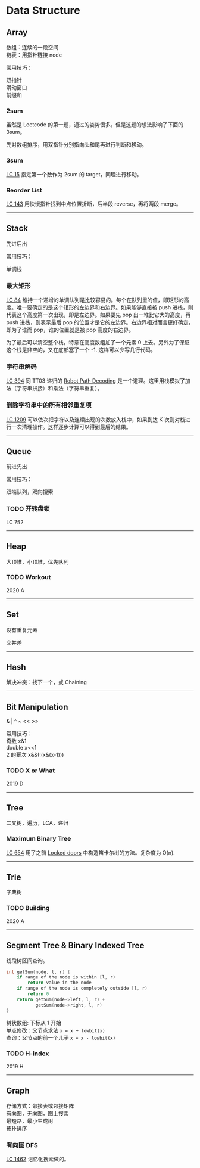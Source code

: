 # Data Structure

## Array

数组：连续的一段空间  
链表：用指针链接 node

常用技巧：

双指针   
滑动窗口  
前缀和

### 2sum

虽然是 Leetcode 的第一题，通过的姿势很多。但是这题的想法影响了下面的 3sum。

先对数组排序，用双指针分别指向头和尾再进行判断和移动。

### 3sum

[LC 15](https://leetcode-cn.com/problems/3sum/) 指定第一个数作为 2sum 的 target，同理进行移动。

### Reorder List
[LC 143](https://leetcode-cn.com/problems/reorder-list/) 用快慢指针找到中点位置折断，后半段 reverse，再将两段 merge。

***
## Stack

先进后出

常用技巧：

单调栈

### 最大矩形

[LC 84](https://leetcode-cn.com/problems/largest-rectangle-in-histogram/) 维持一个递增的单调队列是比较容易的。每个在队列里的值，即矩形的高度。唯一要确定的是这个矩形的左边界和右边界。如果能够直接被 push 进栈，则代表这个高度第一次出现，即是左边界。如果要先 pop 出一堆比它大的高度，再 push 进栈，则表示最后 pop 的位置才是它的左边界。右边界相对而言更好确定，即为了谁而 pop，谁的位置就是被 pop 高度的右边界。

为了最后可以清空整个栈，特意在高度数组加了一个元素 0 上去。另外为了保证这个栈是非空的，又在底部塞了一个 -1. 这样可以少写几行代码。

### 字符串解码

[LC 394](https://leetcode-cn.com/problems/decode-string/) 同 TT03 递归的 [Robot Path Decoding](https://github.com/Baileyswu/NEXT/tree/master/TT03#robot-path-decoding) 是一个道理。这里用栈模拟了加法（字符串拼接）和乘法（字符串重复）。

### 删除字符串中的所有相邻重复项

[LC 1209](https://leetcode-cn.com/problems/remove-all-adjacent-duplicates-in-string-ii/) 可以依次把字符以及连续出现的次数放入栈中，如果到达 K 次则对栈进行一次清理操作。这样逐步计算可以得到最后的结果。

***

## Queue

前进先出

常用技巧：

双端队列，双向搜索  

### TODO 开转盘锁
LC 752

***

## Heap

大顶堆，小顶堆，优先队列

### TODO Workout
2020 A 

***

## Set

没有重复元素

交并差

***

## Hash

解决冲突：找下一个，或 Chaining

***

## Bit Manipulation

& | ^ ~ << >>

常用技巧：  
奇数     x&1  
double   x<<1  
2 的幂次 x&&(!(x&(x-1)))  

### TODO X or What
2019 D

***

## Tree

二叉树，遍历，LCA，递归

### Maximum Binary Tree

[LC 654](https://leetcode-cn.com/problems/maximum-binary-tree/) 用了之前 [Locked doors](https://github.com/Baileyswu/NEXT/tree/master/EP2020D#locked-doors) 中构造笛卡尔树的方法。复杂度为 O(n).

***

## Trie

字典树

### TODO Building

2020 A

***

## Segment Tree & Binary Indexed Tree

线段树区间查询。
```cpp
int getSum(node, l, r) {
    if range of the node is within [l, r) 
        return value in the node
    if range of the node is completely outside [l, r)
        return 0
    return getSum(node->left, l, r) + 
           getSum(node->right, l, r)
}
```

树状数组: 下标从 1 开始  
单点修改：父节点求法 `x = x + lowbit(x)`  
查询：父节点的前一个儿子 `x = x - lowbit(x)`

### TODO H-index
2019 H

***

## Graph
存储方式：邻接表或邻接矩阵  
有向图，无向图，图上搜索  
最短路，最小生成树  
拓扑排序  

### 有向图 DFS

[LC 1462](https://leetcode-cn.com/problems/course-schedule-iv/) 记忆化搜索做的。
